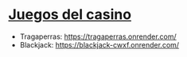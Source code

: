 # <ins>Juegos del casino</ins>
* Tragaperras: https://tragaperras.onrender.com/
* Blackjack: https://blackjack-cwxf.onrender.com/
